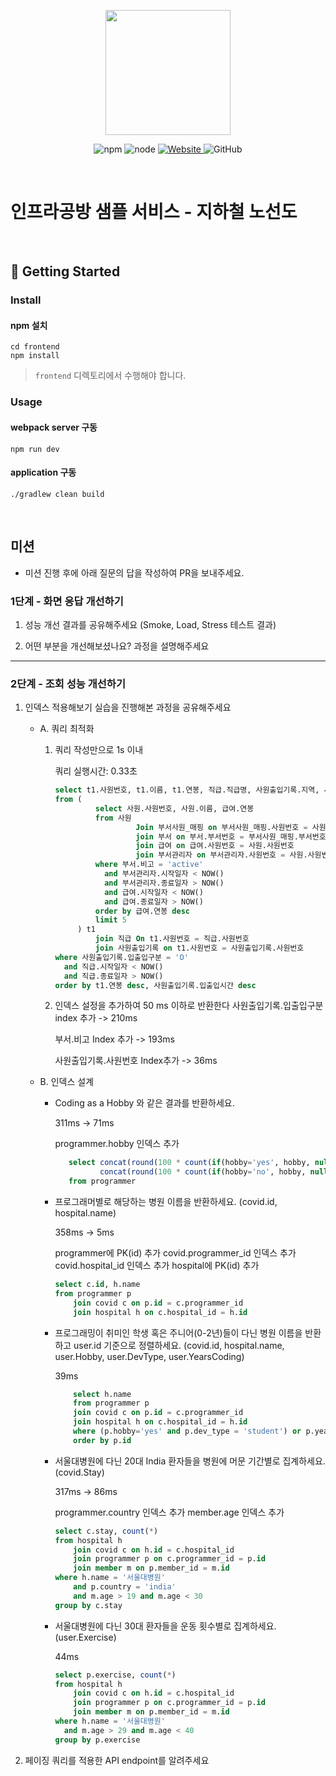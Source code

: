 <p align="center">
    <img width="200px;" src="https://raw.githubusercontent.com/woowacourse/atdd-subway-admin-frontend/master/images/main_logo.png"/>
</p>
<p align="center">
  <img alt="npm" src="https://img.shields.io/badge/npm-%3E%3D%205.5.0-blue">
  <img alt="node" src="https://img.shields.io/badge/node-%3E%3D%209.3.0-blue">
  <a href="https://edu.nextstep.camp/c/R89PYi5H" alt="nextstep atdd">
    <img alt="Website" src="https://img.shields.io/website?url=https%3A%2F%2Fedu.nextstep.camp%2Fc%2FR89PYi5H">
  </a>
  <img alt="GitHub" src="https://img.shields.io/github/license/next-step/atdd-subway-service">
</p>

<br>

# 인프라공방 샘플 서비스 - 지하철 노선도

<br>

## 🚀 Getting Started

### Install
#### npm 설치
```
cd frontend
npm install
```
> `frontend` 디렉토리에서 수행해야 합니다.

### Usage
#### webpack server 구동
```
npm run dev
```
#### application 구동
```
./gradlew clean build
```
<br>

## 미션

* 미션 진행 후에 아래 질문의 답을 작성하여 PR을 보내주세요.

### 1단계 - 화면 응답 개선하기
1. 성능 개선 결과를 공유해주세요 (Smoke, Load, Stress 테스트 결과)

2. 어떤 부분을 개선해보셨나요? 과정을 설명해주세요

---

### 2단계 - 조회 성능 개선하기
1. 인덱스 적용해보기 실습을 진행해본 과정을 공유해주세요
    - A. 쿼리 최적화
        1. 쿼리 작성만으로 1s 이내
        
            쿼리 실행시간: 0.33초
            
            ```sql
            select t1.사원번호, t1.이름, t1.연봉, 직급.직급명, 사원출입기록.지역, 사원출입기록.입출입구분, 사원출입기록.입출입시간
            from (
                     select 사원.사원번호, 사원.이름, 급여.연봉
                     from 사원
                              Join 부서사원_매핑 on 부서사원_매핑.사원번호 = 사원.사원번호
                              join 부서 on 부서.부서번호 = 부서사원_매핑.부서번호
                              join 급여 on 급여.사원번호 = 사원.사원번호
                              join 부서관리자 on 부서관리자.사원번호 = 사원.사원번호
                     where 부서.비고 = 'active'
                       and 부서관리자.시작일자 < NOW()
                       and 부서관리자.종료일자 > NOW()
                       and 급여.시작일자 < NOW()
                       and 급여.종료일자 > NOW()
                     order by 급여.연봉 desc
                     limit 5
                 ) t1
                     join 직급 On t1.사원번호 = 직급.사원번호
                     join 사원출입기록 on t1.사원번호 = 사원출입기록.사원번호
            where 사원출입기록.입출입구분 = 'O'
              and 직급.시작일자 < NOW()
              and 직급.종료일자 > NOW()
            order by t1.연봉 desc, 사원출입기록.입출입시간 desc
            ```
           
        2. 인덱스 설정을 추가하여 50 ms 이하로 반환한다
            사원출입기록.입출입구분 index 추가 -> 210ms
            
            부서.비고 Index 추가 -> 193ms
            
            사원출입기록.사원번호 Index추가 -> 36ms
            
    - B. 인덱스 설계
        - Coding as a Hobby 와 같은 결과를 반환하세요.
            
            311ms -> 71ms
            
            programmer.hobby 인덱스 추가
            
            ```sql
               select concat(round(100 * count(if(hobby='yes', hobby, null)) / count(*),1), '%') AS 'yes',
                      concat(round(100 * count(if(hobby='no', hobby, null)) / count(*),1), '%') AS 'no'
               from programmer
            ```
           
        - 프로그래머별로 해당하는 병원 이름을 반환하세요. (covid.id, hospital.name)
        
            358ms -> 5ms
            
            programmer에 PK(id) 추가
            covid.programmer_id 인덱스 추가
            covid.hospital_id 인덱스 추가
            hospital에 PK(id) 추가
            
            ```sql
            select c.id, h.name
            from programmer p
                join covid c on p.id = c.programmer_id
                join hospital h on c.hospital_id = h.id
            ```
        
        - 프로그래밍이 취미인 학생 혹은 주니어(0-2년)들이 다닌 병원 이름을 반환하고 user.id 기준으로 정렬하세요. (covid.id, hospital.name, user.Hobby, user.DevType, user.YearsCoding)
        
            39ms
            
            ```sql
                select h.name
                from programmer p
                join covid c on p.id = c.programmer_id
                join hospital h on c.hospital_id = h.id
                where (p.hobby='yes' and p.dev_type = 'student') or p.years_coding='0-2 years'
                order by p.id
            ```
        
        - 서울대병원에 다닌 20대 India 환자들을 병원에 머문 기간별로 집계하세요. (covid.Stay)
           
            317ms -> 86ms
            
            programmer.country 인덱스 추가
            member.age 인덱스 추가
            
            ```sql
            select c.stay, count(*)
            from hospital h
                join covid c on h.id = c.hospital_id
                join programmer p on c.programmer_id = p.id
                join member m on p.member_id = m.id
            where h.name = '서울대병원'
                and p.country = 'india'
                and m.age > 19 and m.age < 30
            group by c.stay
            ```
        
        - 서울대병원에 다닌 30대 환자들을 운동 횟수별로 집계하세요. (user.Exercise)
        
            44ms
            
            ```sql
            select p.exercise, count(*)
            from hospital h
                join covid c on h.id = c.hospital_id
                join programmer p on c.programmer_id = p.id
                join member m on p.member_id = m.id
            where h.name = '서울대병원'
              and m.age > 29 and m.age < 40
            group by p.exercise
            ```
   
2. 페이징 쿼리를 적용한 API endpoint를 알려주세요

